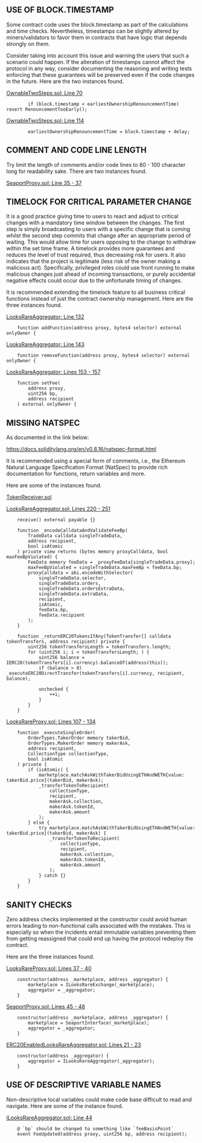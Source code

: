 ## USE OF BLOCK.TIMESTAMP
Some contract code uses the block.timestamp as part of the calculations and time checks. Nevertheless, timestamps can be slightly altered by miners/validators to favor them in contracts that have logic that depends strongly on them.

Consider taking into account this issue and warning the users that such a scenario could happen. If the alteration of timestamps cannot affect the protocol in any way, consider documenting the reasoning and writing tests enforcing that these guarantees will be preserved even if the code changes in the future. Here are the two instances found.

[OwnableTwoSteps.sol: Line 70](https://github.com/code-423n4/2022-11-looksrare/blob/main/contracts/OwnableTwoSteps.sol#L70)

```
        if (block.timestamp < earliestOwnershipRenouncementTime) revert RenouncementTooEarly();
```
[OwnableTwoSteps.sol: Line 114](https://github.com/code-423n4/2022-11-looksrare/blob/main/contracts/OwnableTwoSteps.sol#L114)

```
        earliestOwnershipRenouncementTime = block.timestamp + delay;
```
## COMMENT AND CODE LINE LENGTH
Try limit the length of comments and/or code lines to 80 - 100 character long for readability sake. There are two instances found.

[SeaportProxy.sol: Line 35 - 37](https://github.com/code-423n4/2022-11-looksrare/blob/main/contracts/proxies/SeaportProxy.sol#L35-L37)

## TIMELOCK FOR CRITICAL PARAMETER CHANGE
It is a good practice giving time to users to react and adjust to critical changes with a mandatory time window between the changes. The first step is simply broadcasting to users with a specific change that is coming whilst the second step commits that change after an appropriate period of waiting. This would allow time for users opposing to the change to withdraw within the set time frame. A timelock provides more guarantees and reduces the level of trust required, thus decreasing risk for users. It also indicates that the project is legitimate (less risk of the owner making a malicious act). Specifically, privileged roles could use front running to make malicious changes just ahead of incoming transactions, or purely accidental negative effects could occur due to the unfortunate timing of changes.

It is recommended extending the timelock feature to all business critical functions instead of just the contract ownership management. Here are the three instances found.

[LooksRareAggregator: Line 132](https://github.com/code-423n4/2022-11-looksrare/blob/main/contracts/LooksRareAggregator.sol#L132)

```
    function addFunction(address proxy, bytes4 selector) external onlyOwner {
```
[LooksRareAggregator: Line 143](https://github.com/code-423n4/2022-11-looksrare/blob/main/contracts/LooksRareAggregator.sol#L143)

```
    function removeFunction(address proxy, bytes4 selector) external onlyOwner {
```
[LooksRareAggregator: Lines 153 - 157](https://github.com/code-423n4/2022-11-looksrare/blob/main/contracts/LooksRareAggregator.sol#L153-L157)

```
    function setFee(
        address proxy,
        uint256 bp,
        address recipient
    ) external onlyOwner {
```
## MISSING NATSPEC
As documented in the link below:

https://docs.soliditylang.org/en/v0.8.16/natspec-format.html

It is recommended using a special form of comments, i.e., the Ethereum Natural Language Specification Format (NatSpec) to provide rich documentation for functions, return variables and more.

Here are some of the instances found.

[TokenReceiver.sol](https://github.com/code-423n4/2022-11-looksrare/blob/main/contracts/TokenReceiver.sol)

[LooksRareAggregator.sol: Lines 220 - 251](https://github.com/code-423n4/2022-11-looksrare/blob/main/contracts/LooksRareAggregator.sol#L220-L251)

```
    receive() external payable {}

    function _encodeCalldataAndValidateFeeBp(
        TradeData calldata singleTradeData,
        address recipient,
        bool isAtomic
    ) private view returns (bytes memory proxyCalldata, bool maxFeeBpViolated) {
        FeeData memory feeData = _proxyFeeData[singleTradeData.proxy];
        maxFeeBpViolated = singleTradeData.maxFeeBp < feeData.bp;
        proxyCalldata = abi.encodeWithSelector(
            singleTradeData.selector,
            singleTradeData.orders,
            singleTradeData.ordersExtraData,
            singleTradeData.extraData,
            recipient,
            isAtomic,
            feeData.bp,
            feeData.recipient
        );
    }

    function _returnERC20TokensIfAny(TokenTransfer[] calldata tokenTransfers, address recipient) private {
        uint256 tokenTransfersLength = tokenTransfers.length;
        for (uint256 i; i < tokenTransfersLength; ) {
            uint256 balance = IERC20(tokenTransfers[i].currency).balanceOf(address(this));
            if (balance > 0) _executeERC20DirectTransfer(tokenTransfers[i].currency, recipient, balance);

            unchecked {
                ++i;
            }
        }
    }
```
[LooksRareProxy.sol: Lines 107 - 134](https://github.com/code-423n4/2022-11-looksrare/blob/main/contracts/proxies/LooksRareProxy.sol#L107-L134)

```
    function _executeSingleOrder(
        OrderTypes.TakerOrder memory takerBid,
        OrderTypes.MakerOrder memory makerAsk,
        address recipient,
        CollectionType collectionType,
        bool isAtomic
    ) private {
        if (isAtomic) {
            marketplace.matchAskWithTakerBidUsingETHAndWETH{value: takerBid.price}(takerBid, makerAsk);
            _transferTokenToRecipient(
                collectionType,
                recipient,
                makerAsk.collection,
                makerAsk.tokenId,
                makerAsk.amount
            );
        } else {
            try marketplace.matchAskWithTakerBidUsingETHAndWETH{value: takerBid.price}(takerBid, makerAsk) {
                _transferTokenToRecipient(
                    collectionType,
                    recipient,
                    makerAsk.collection,
                    makerAsk.tokenId,
                    makerAsk.amount
                );
            } catch {}
        }
    }
```
## SANITY CHECKS
Zero address checks implemented at the constructor could avoid human errors leading to non-functional calls associated with the mistakes. This is especially so when the incidents entail immutable variables preventing them from getting reassigned that could end up having the protocol redeploy the contract.

Here are the three instances found.

[LooksRareProxy.sol: Lines 37 - 40](https://github.com/code-423n4/2022-11-looksrare/blob/main/contracts/proxies/LooksRareProxy.sol#L37-L40)

```
    constructor(address _marketplace, address _aggregator) {
        marketplace = ILooksRareExchange(_marketplace);
        aggregator = _aggregator;
    }
```
[SeaportProxy.sol: Lines 45 - 48](https://github.com/code-423n4/2022-11-looksrare/blob/main/contracts/proxies/SeaportProxy.sol#L45-L48)

```
    constructor(address _marketplace, address _aggregator) {
        marketplace = SeaportInterface(_marketplace);
        aggregator = _aggregator;
    }
```
[ERC20EnabledLooksRareAggregator.sol: Lines 21 - 23](https://github.com/code-423n4/2022-11-looksrare/blob/main/contracts/ERC20EnabledLooksRareAggregator.sol#L21-L23)

```
    constructor(address _aggregator) {
        aggregator = ILooksRareAggregator(_aggregator);
    }
```
## USE OF DESCRIPTIVE VARIABLE NAMES
Non-descriptive local variables could make code base difficult to read and navigate. Here are some of the instance found.

[ILooksRareAggregator.sol: Line 44](https://github.com/code-423n4/2022-11-looksrare/blob/main/contracts/interfaces/ILooksRareAggregator.sol#L44)

```
    @ `bp` should be changed to something like `feeBasisPoint`
    event FeeUpdated(address proxy, uint256 bp, address recipient);
```
